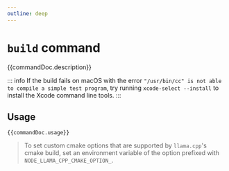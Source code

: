 ```yaml
---
outline: deep
---
```

# `build` command

<script setup lang="ts">
import {data as docs} from "./cli.data.js";
const commandDoc = docs.build;
</script>

{{commandDoc.description}}

::: info
If the build fails on macOS with the error `"/usr/bin/cc" is not able to compile a simple test program`, try running `xcode-select --install` to install the Xcode command line tools.
:::

## Usage
```shell-vue
{{commandDoc.usage}}
```
<div v-html="commandDoc.options"></div>


> To set custom cmake options that are supported by `llama.cpp`'s cmake build,
> set an environment variable of the option prefixed with `NODE_LLAMA_CPP_CMAKE_OPTION_`.
